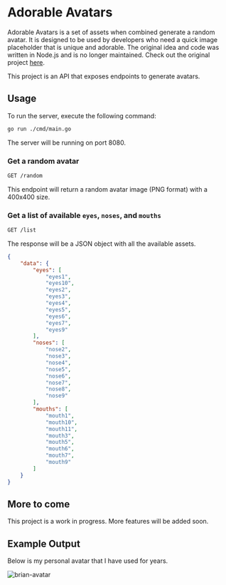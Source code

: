 # Adorable Avatars

Adorable Avatars is a set of assets when combined generate a random avatar. It is designed to be used by developers who need a quick image placeholder that is unique and adorable. The original idea and code was written in Node.js and is no longer maintained. Check out the original project [here](https://github.com/itsthatguy/avatars-api-middleware).

This project is an API that exposes endpoints to generate avatars.

## Usage

To run the server, execute the following command:

```bash
go run ./cmd/main.go 
```

The server will be running on port 8080.

### Get a random avatar

```bash
GET /random
```

This endpoint will return a random avatar image (PNG format) with a 400x400 size.

### Get a list of available `eyes`, `noses`, and `mouths`

```bash
GET /list
```

The response will be a JSON object with all the available assets.

```json
{
    "data": {
        "eyes": [
            "eyes1",
            "eyes10",
            "eyes2",
            "eyes3",
            "eyes4",
            "eyes5",
            "eyes6",
            "eyes7",
            "eyes9"
        ],
        "noses": [
            "nose2",
            "nose3",
            "nose4",
            "nose5",
            "nose6",
            "nose7",
            "nose8",
            "nose9"
        ],
        "mouths": [
            "mouth1",
            "mouth10",
            "mouth11",
            "mouth3",
            "mouth5",
            "mouth6",
            "mouth7",
            "mouth9"
        ]
    }
}
```

## More to come

This project is a work in progress. More features will be added soon.

## Example Output

Below is my personal avatar that I have used for years.

![brian-avatar](https://github.com/brian-nunez/adorable-avatars-go/assets/37200096/557a4ba7-546b-41b3-aa4e-9c9a3b6f20e1)
